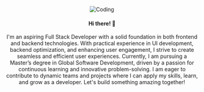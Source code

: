 <p align="center">
  <img align="center" alt="Coding" src="https://media.licdn.com/dms/image/D4D12AQEZtPCuttD_iQ/article-cover_image-shrink_600_2000/0/1697453573297?e=2147483647&v=beta&t=HkN6gZbpfAZ0k5Xb88iQXfQpbeKR-YHIKCvzI0gbIhM">
</p>

<div align="center">
<h4 > Hi there! 👋</h4>
I'm an aspiring Full Stack Developer with a solid foundation in both frontend and backend technologies. With practical experience in UI development, backend optimization, and enhancing user engagement, I strive to create seamless and efficient user experiences. Currently, I am pursuing a Master’s degree in Global Software Development, driven by a passion for continuous learning and innovative problem-solving. I am eager to contribute to dynamic teams and projects where I can apply my skills, learn, and grow as a developer. Let's build something amazing together!
</div>
